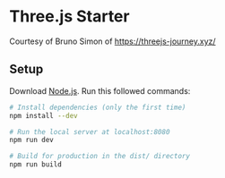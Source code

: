# Three.js Starter
Courtesy of Bruno Simon of https://threejs-journey.xyz/

## Setup
Download [Node.js](https://nodejs.org/en/download/).
Run this followed commands:

``` bash
# Install dependencies (only the first time)
npm install --dev

# Run the local server at localhost:8080
npm run dev

# Build for production in the dist/ directory
npm run build
```
